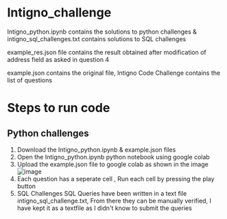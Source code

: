 # Intigno_challenge
Intigno_python.ipynb contains the solutions to python challenges & intigno_sql_challenges.txt contains solutions to SQL challenges 

example_res.json file contains the result obtained after modification of address field as asked in question 4

example.json contains the original file, Intigno Code Challenge contains the list of questions 
# Steps to run code
## Python challenges 
1) Download the Intigno_python.ipynb & example.json files
2) Open the Intigno_python.ipynb python notebook using google colab
3) Upload the example.json file to google colab as shown in the image 
![image](https://user-images.githubusercontent.com/49854075/205459045-1a274a08-a06b-45d5-b68c-3163c99e4363.png)
4) Each question has a seperate cell , Run each cell by pressing the play button
2) SQL Challenges 
  SQL Queries have been written in a text file intigno_sql_challenge.txt, From there they can be manually verified, I have kept it as a textfile as I didn't know to submit the   queries 

